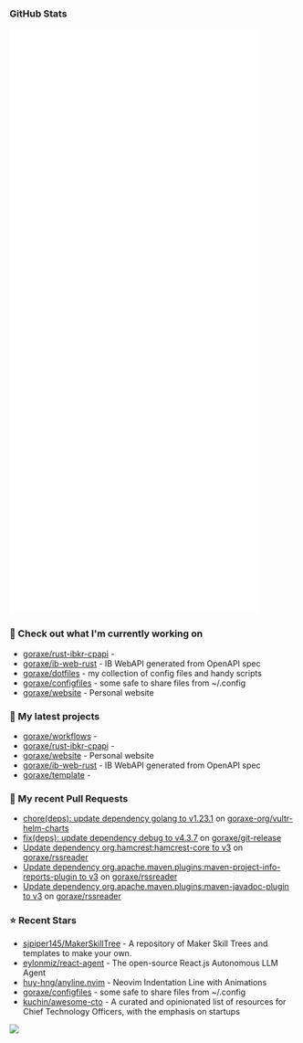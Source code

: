 
### GitHub Stats

<p align="left"><img src="https://raw.githubusercontent.com/goraxe/goraxe/main/github-metrics.svg" /></p>

### 👷 Check out what I'm currently working on

- [goraxe/rust-ibkr-cpapi](https://github.com/goraxe/rust-ibkr-cpapi) - 
- [goraxe/ib-web-rust](https://github.com/goraxe/ib-web-rust) - IB WebAPI generated from OpenAPI spec
- [goraxe/dotfiles](https://github.com/goraxe/dotfiles) - my collection of config files and handy scripts
- [goraxe/configfiles](https://github.com/goraxe/configfiles) - some safe to share files from ~/.config 
- [goraxe/website](https://github.com/goraxe/website) - Personal website
### 🌱 My latest projects

- [goraxe/workflows](https://github.com/goraxe/workflows) - 
- [goraxe/rust-ibkr-cpapi](https://github.com/goraxe/rust-ibkr-cpapi) - 
- [goraxe/website](https://github.com/goraxe/website) - Personal website
- [goraxe/ib-web-rust](https://github.com/goraxe/ib-web-rust) - IB WebAPI generated from OpenAPI spec
- [goraxe/template](https://github.com/goraxe/template) - 
### 🔨 My recent Pull Requests

- [chore(deps): update dependency golang to v1.23.1](https://github.com/goraxe-org/vultr-helm-charts/pull/43) on [goraxe-org/vultr-helm-charts](https://github.com/goraxe-org/vultr-helm-charts)
- [fix(deps): update dependency debug to v4.3.7](https://github.com/goraxe/git-release/pull/101) on [goraxe/git-release](https://github.com/goraxe/git-release)
- [Update dependency org.hamcrest:hamcrest-core to v3](https://github.com/goraxe/rssreader/pull/23) on [goraxe/rssreader](https://github.com/goraxe/rssreader)
- [Update dependency org.apache.maven.plugins:maven-project-info-reports-plugin to v3](https://github.com/goraxe/rssreader/pull/22) on [goraxe/rssreader](https://github.com/goraxe/rssreader)
- [Update dependency org.apache.maven.plugins:maven-javadoc-plugin to v3](https://github.com/goraxe/rssreader/pull/21) on [goraxe/rssreader](https://github.com/goraxe/rssreader)
### ⭐ Recent Stars

- [sjpiper145/MakerSkillTree](https://github.com/sjpiper145/MakerSkillTree) - A repository of Maker Skill Trees and templates to make your own.  
- [eylonmiz/react-agent](https://github.com/eylonmiz/react-agent) - The open-source React.js Autonomous LLM Agent
- [huy-hng/anyline.nvim](https://github.com/huy-hng/anyline.nvim) - Neovim Indentation Line with Animations
- [goraxe/configfiles](https://github.com/goraxe/configfiles) - some safe to share files from ~/.config 
- [kuchin/awesome-cto](https://github.com/kuchin/awesome-cto) - A curated and opinionated list of resources for Chief Technology Officers, with the emphasis on startups

![](https://komarev.com/ghpvc/?username=goraxe)
